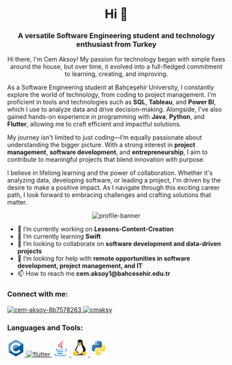 <h1 align="center">Hi 👋</h1>
<h3 align="center">A versatile Software Engineering student and technology enthusiast from Turkey</h3>
<p align="center">
Hi there, I'm Cem Aksoy! My passion for technology began with simple fixes around the house, but over time, it evolved into a full-fledged commitment to learning, creating, and improving.  

As a Software Engineering student at Bahçeşehir University, I constantly explore the world of technology, from coding to project management. I'm proficient in tools and technologies such as <b>SQL</b>, <b>Tableau</b>, and <b>Power BI</b>, which I use to analyze data and drive decision-making. Alongside, I've also gained hands-on experience in programming with <b>Java</b>, <b>Python</b>, and <b>Flutter</b>, allowing me to craft efficient and impactful solutions.  

My journey isn't limited to just coding—I’m equally passionate about understanding the bigger picture. With a strong interest in <b>project management</b>, <b>software development</b>, and <b>entrepreneurship</b>, I aim to contribute to meaningful projects that blend innovation with purpose.  

I believe in lifelong learning and the power of collaboration. Whether it's analyzing data, developing software, or leading a project, I'm driven by the desire to make a positive impact. As I navigate through this exciting career path, I look forward to embracing challenges and crafting solutions that matter.
</p>

<p align="center">
<img src="https://github.com/aksoycem/CemAksoy/assets/95050504/31892d23-f35f-4792-9ba5-7ae70df5d564" alt="profile-banner" />
</p>

<ul>
  <li>🔭 I’m currently working on <b>Lessons-Content-Creation</b></li>
  <li>🌱 I’m currently learning <b>Swift</b></li>
  <li>👯 I’m looking to collaborate on <b>software development and data-driven projects</b></li>
  <li>🤝 I’m looking for help with <b>remote opportunities in software development, project management, and IT</b></li>
  <li>📫 How to reach me <b>cem.aksoy1@bahcesehir.edu.tr</b></li>
</ul>

<h3 align="left">Connect with me:</h3>
<p align="left">
<a href="https://linkedin.com/in/cem-aksoy-8b7578263" target="blank">
<img align="center" src="https://raw.githubusercontent.com/rahuldkjain/github-profile-readme-generator/master/src/images/icons/Social/linked-in-alt.svg" alt="cem-aksoy-8b7578263" height="30" width="40" />
</a>
<a href="https://instagram.com/cmaksy" target="blank">
<img align="center" src="https://raw.githubusercontent.com/rahuldkjain/github-profile-readme-generator/master/src/images/icons/Social/instagram.svg" alt="cmaksy" height="30" width="40" />
</a>
</p>

<h3 align="left">Languages and Tools:</h3>
<p align="left"> 
<a href="https://www.cprogramming.com/" target="_blank" rel="noreferrer"> 
<img src="https://raw.githubusercontent.com/devicons/devicon/master/icons/c/c-original.svg" alt="c" width="40" height="40"/> 
</a> 
<a href="https://flutter.dev" target="_blank" rel="noreferrer"> 
<img src="https://www.vectorlogo.zone/logos/flutterio/flutterio-icon.svg" alt="flutter" width="40" height="40"/> 
</a> 
<a href="https://www.java.com" target="_blank" rel="noreferrer"> 
<img src="https://raw.githubusercontent.com/devicons/devicon/master/icons/java/java-original.svg" alt="java" width="40" height="40"/> 
</a> 
<a href="https://www.linux.org/" target="_blank" rel="noreferrer"> 
<img src="https://raw.githubusercontent.com/devicons/devicon/master/icons/linux/linux-original.svg" alt="linux" width="40" height="40"/> 
</a> 
<a href="https://www.python.org" target="_blank" rel="noreferrer"> 
<img src="https://raw.githubusercontent.com/devicons/devicon/master/icons/python/python-original.svg" alt="python" width="40" height="40"/> 
</a> 
</p>
